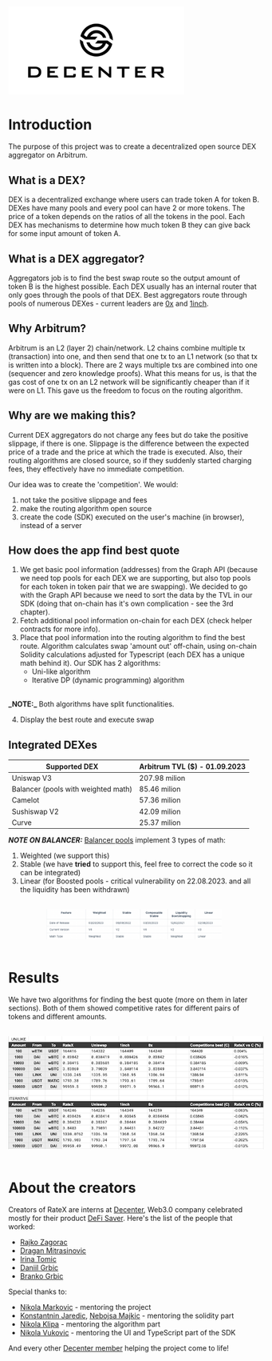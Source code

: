 <div style='flex: 0.2; align="center"'>
<img src="images/rsz_decenter_logo.png"
        alt="decenter"
        style="max-width: 70%;" />
</div>

# Introduction
The purpose of this project was to create a decentralized open source DEX aggregator on Arbitrum.

## What is a DEX?
DEX is a decentralized exchange where users can trade token A for token B. DEXes have many pools and every pool can have 2 or more tokens. The price of a token depends on the ratios of all the 
tokens in the pool. Each DEX has mechanisms to determine how much token B they can give back for 
some input amount of token A. 

## What is a DEX aggregator?
Aggregators job is to find the best swap route so the output amount of token B is the highest possible. 
Each DEX usually has an internal router that only goes through the pools of that DEX. Best aggregators route through pools of numerous DEXes - current leaders are [0x](https://0x.org/products/swap) and [1inch](https://app.1inch.io/#/1/classic/swap/ETH). 

## Why Arbitrum?
Arbitrum is an L2 (layer 2) chain/network. L2 chains combine multiple tx (transaction) into one, and then send that one tx to an L1 network (so that tx is written into a block). There are 2 ways multiple txs are combined into one (sequencer and zero knowledge proofs). What this means for us, is that the gas cost of one tx on an L2 network will be significantly cheaper than if it were on L1. This gave us the freedom to focus on the routing algorithm.

## Why are we making this?
Current DEX aggregators do not charge any fees but do take the positive slippage, if there is one.
Slippage is the difference between the expected price of a trade and the price at which the trade is executed. Also, their routing algorithms are closed source, so if they suddenly started charging fees, they effectively have no immediate competition.

Our idea was to create the 'competition'. We would:
1. not take the positive slippage and fees
2. make the routing algorithm open source
3. create the code (SDK) executed on the user's machine (in browser), instead of a server

## How does the app find best quote
1. We get basic pool information (addresses) from the Graph API (because we need top pools for each DEX we are supporting, but also top pools for each token in token pair that we are swapping). We decided to go with the Graph API because we need to sort the data by the TVL in our SDK (doing that on-chain has it's own complication - see the 3rd chapter).
2. Fetch additional pool information on-chain for each DEX (check helper contracts for more info).
3. Place that pool information into the routing algorithm to find the best route. Algorithm calculates swap 'amount out' off-chain, using on-chain Solidity calculations adjusted for Typescript (each DEX has a unique math behind it). Our SDK has 2 algorithms: 
    - Uni-like algorithm
    - Iterative DP (dynamic programming) algorithm
<br>
<b>_NOTE:_</b> Both algorithms have split functionalities.

4. Display the best route and execute swap

## Integrated DEXes
| Supported DEX                         | Arbitrum TVL ($) - 01.09.2023 |
|---------------------------------------|-------------------------------|
| Uniswap V3                            | 207.98 milion                 |
| Balancer (pools with weighted math)   | 85.46 milion                  |
| Camelot                               | 57.36 milion                  |
| Sushiswap V2                          | 42.09 milion                  |
| Curve                                 | 25.37 milion                  |

<b>_NOTE ON BALANCER:_</b> 
[Balancer pools](https://docs.balancer.fi/concepts/pools/more/deployments.html) implement 3 types of math:
1. Weighted (we support this)
2. Stable (we have **tried** to support this, feel free to correct the code so it can be integrated)
3. Linear (for Boosted pools - critical vulnerability on 22.08.2023. and all the liquidity has been withdrawn)
<br>
<div style="text-align:center">
  <img src="images/balancer_pools.png"
        alt="Results"
        style="max-width: 70%;" />
</div>
<br>

# Results
We have two algorithms for finding the best quote (more on them in later sections). Both of them showed competitive rates for different pairs of tokens and different amounts.

<br>
<div style="text-align:center">
  <img src="images/results.png"
        alt="Results"
        style="max-width: 250%;" />
</div>
<br>

# About the creators
Creators of RateX are interns at [Decenter](https://www.decenter.com/), Web3.0 company celebrated mostly for their product [DeFi Saver](https://defisaver.com/). Here's the list of the people that worked:

- [Rajko Zagorac](https://www.linkedin.com/in/rajko-zagorac/) 
- [Dragan Mitrasinovic](https://www.linkedin.com/in/dragan-mitrasinovic/)
- [Irina Tomic](https://www.linkedin.com/in/irina-tomi%C4%87-64b6b3247/)
- [Daniil Grbic](https://www.linkedin.com/in/daniilgrbic/)
- [Branko Grbic](https://www.linkedin.com/in/branko-grbic-857335193/)


Special thanks to:

- [Nikola Markovic](https://www.linkedin.com/in/nikolamarkovicnmz/) - mentoring the project
- [Konstantnin Jaredic](https://github.com/kjaredic), [Nebojsa Majkic](https://www.linkedin.com/in/nmajkic/) - mentoring the solidity part
- [Nikola Klipa](https://www.linkedin.com/in/nikolaklipa/) - mentoring the algorithm part
- [Nikola Vukovic](https://www.linkedin.com/in/nikola-vukovic/) - mentoring the UI and TypeScript part of the SDK

And every other [Decenter member](https://www.decenter.com/team/) helping the project come to life!
